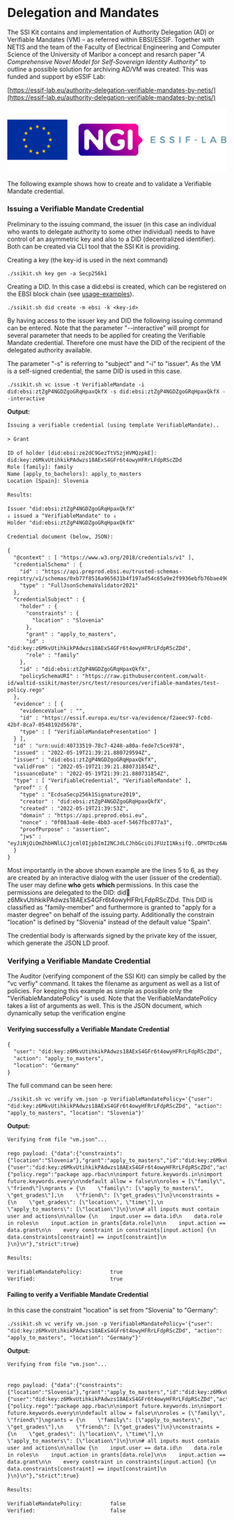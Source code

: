 # Delegation and Mandates

The SSI Kit contains and implementation of Authority Delegation (AD) or Verifiable Mandates (VM) – as referred within EBSI/ESSIF. Together with NETIS and the team of the Faculty of Electrical Engineering and Computer Science of the University of Maribor a concept and resarch paper "_A Comprehensive Novel Model for Self-Sovereign Identity Authority_" to outline a possible solution for archiving AD/VM was created. This was funded and support by eSSIF Lab:

[https://essif-lab.eu/authority-delegation-verifiable-mandates-by-netis/](https://essif-lab.eu/authority-delegation-verifiable-mandates-by-netis/)

![](<../../.gitbook/assets/image (5).png>)

The following example shows how to create and to validate a Verifiable Mandate credential.

### Issuing a Verifiable Mandate Credential

Preliminary to the issuing command, the issuer (in this case an individual who wants to delegate authority to some other individual) needs to have control of an asymmetric key and also to a DID (decentralized identifier). Both can be created via CLI tool that the SSI Kit is providing.

Creating a key (the key-id is used in the next command)

```
./ssikit.sh key gen -a Secp256k1
```

Creating a DID. In this case a did:ebsi is created, which can be registered on the EBSI block chain (see [usage-examples](../usage-examples/ "mention")).

```
./ssikit.sh did create -m ebsi -k <key-id>
```

By having access to the issuer key and DID the following issuing command can be entered. Note that the parameter "--interactive" will prompt for several parameter that needs to be applied for creating the Verifiable Mandate credential. Therefore one must have the DID of the recipient of the delegated authority available.

The parameter "-s" is referring to "subject" and "-i" to "issuer". As the VM is a self-signed credential, the same DID is used in this case.

```
./ssikit.sh vc issue -t VerifiableMandate -i did:ebsi:ztZgP4NGDZgoGRqHpaxQkfX -s did:ebsi:ztZgP4NGDZgoGRqHpaxQkfX --interactive
```

**Output:**

```
Issuing a verifiable credential (using template VerifiableMandate)..

> Grant

ID of holder [did:ebsi:ze2dC9GezTtVSzjHVMQzpkE]: did:key:z6MkvUtihkikPAdwzs18AExS4GFr6t4owyHFRrLFdpRScZDd
Role [family]: family
Name [apply_to_bachelors]: apply_to_masters
Location [Spain]: Slovenia

Results:

Issuer "did:ebsi:ztZgP4NGDZgoGRqHpaxQkfX"
⇓ issued a "VerifiableMandate" to ⇓
Holder "did:ebsi:ztZgP4NGDZgoGRqHpaxQkfX"

Credential document (below, JSON):

{
  "@context" : [ "https://www.w3.org/2018/credentials/v1" ],
  "credentialSchema" : {
    "id" : "https://api.preprod.ebsi.eu/trusted-schemas-registry/v1/schemas/0xb77f8516a965631b4f197ad54c65a9e2f9936ebfb76bae4906d33744dbcc60ba",
    "type" : "FullJsonSchemaValidator2021"
  },
  "credentialSubject" : {
    "holder" : {
      "constraints" : {
        "location" : "Slovenia"
      },
      "grant" : "apply_to_masters",
      "id" : "did:key:z6MkvUtihkikPAdwzs18AExS4GFr6t4owyHFRrLFdpRScZDd",
      "role" : "family"
    },
    "id" : "did:ebsi:ztZgP4NGDZgoGRqHpaxQkfX",
    "policySchemaURI" : "https://raw.githubusercontent.com/walt-id/waltid-ssikit/master/src/test/resources/verifiable-mandates/test-policy.rego"
  },
  "evidence" : [ {
    "evidenceValue" : "",
    "id" : "https://essif.europa.eu/tsr-va/evidence/f2aeec97-fc0d-42bf-8ca7-0548192d5678",
    "type" : [ "VerifiableMandatePresentation" ]
  } ],
  "id" : "urn:uuid:40733519-78c7-4248-a80a-fede7c5ce978",
  "issued" : "2022-05-19T21:39:21.880729594Z",
  "issuer" : "did:ebsi:ztZgP4NGDZgoGRqHpaxQkfX",
  "validFrom" : "2022-05-19T21:39:21.880731854Z",
  "issuanceDate" : "2022-05-19T21:39:21.880731854Z",
  "type" : [ "VerifiableCredential", "VerifiableMandate" ],
  "proof" : {
    "type" : "EcdsaSecp256k1Signature2019",
    "creator" : "did:ebsi:ztZgP4NGDZgoGRqHpaxQkfX",
    "created" : "2022-05-19T21:39:53Z",
    "domain" : "https://api.preprod.ebsi.eu",
    "nonce" : "0f083aa8-4e8e-4bb3-acef-5467fbc077a3",
    "proofPurpose" : "assertion",
    "jws" : "eyJiNjQiOmZhbHNlLCJjcml0IjpbImI2NCJdLCJhbGciOiJFUzI1NksifQ..OPHTDcz6AWSF8SODePIRM9xCCvmOqbOuUk88E6piCALT0QticpiHnfnOZiYZRAvXmXEJ1iDjI6tVrNAq2kKTug"
  }
}

```

Most importantly in the above shown example are the lines 5 to 6,  as they are created by an interactive dialog with the user (issuer of the credential). The user may define **who** gets **which** permissions. In this case the permissions are delegated to the DID:  did:key:z6MkvUtihkikPAdwzs18AExS4GFr6t4owyHFRrLFdpRScZDd. This DID is classified as "family-member" and furthermore is granted to "apply for a master degree" on behalf of the issuing party. Additionally the constrain "location" is defined by "Slovenia" instead of the default value "Spain".&#x20;

The credential body is afterwards signed by the private key of the issuer, which generate the JSON LD proof.

### Verifying a Verifiable Mandate Credential

The Auditor (verifying component of the SSI Kit) can simply be called by the "vc verfiy" command. It takes the filename as argument as well as a list of policies. For keeping this example as simple as possible only the "VerifiableMandatePolicy" is used. Note that the VerifiableMandatePolicy takes a list of arguments as well. This is the JSON document, which dynamically setup the verification engine

#### **Verifying successfully a Verifiable Mandate Credential**

```
{ 
  "user": "did:key:z6MkvUtihkikPAdwzs18AExS4GFr6t4owyHFRrLFdpRScZDd", 
  "action": "apply_to_masters", 
  "location": "Germany"
}  
```

The full command can be seen here:

```
./ssikit.sh vc verify vm.json -p VerifiableMandatePolicy='{"user": "did:key:z6MkvUtihkikPAdwzs18AExS4GFr6t4owyHFRrLFdpRScZDd", "action": "apply_to_masters", "location": "Slovenia"}'
```

**Output:**

```
Verifying from file "vm.json"...

rego payload: {"data":{"constraints":{"location":"Slovenia"},"grant":"apply_to_masters","id":"did:key:z6MkvUtihkikPAdwzs18AExS4GFr6t4owyHFRrLFdpRScZDd","role":"family"},"input":{"user":"did:key:z6MkvUtihkikPAdwzs18AExS4GFr6t4owyHFRrLFdpRScZDd","action":"apply_to_masters","location":"Slovenia"},"rego_modules":{"policy.rego":"package app.rbac\n\nimport future.keywords.in\nimport future.keywords.every\n\ndefault allow = false\n\nroles = [\"family\", \"friend\"]\ngrants = {\n    \"family\": [\"apply_to_masters\", \"get_grades\"],\n    \"friend\": [\"get_grades\"]\n}\nconstraints = {\n    \"get_grades\": [\"location\", \"time\"],\n    \"apply_to_masters\": [\"location\"]\n}\n\n# all inputs must contain user and actions\n\nallow {\n    input.user == data.id\n    data.role in roles\n    input.action in grants[data.role]\n\n    input.action == data.grant\n\n    every constraint in constraints[input.action] {\n        data.constraints[constraint] == input[constraint]\n    }\n}\n"},"strict":true}

Results:

VerifiableMandatePolicy:         true
Verified:                        true

```

#### **Failing to verify a Verifiable Mandate Credential**

In this case the constraint "location" is set from "Slovenia" to  "Germany":

```
./ssikit.sh vc verify vm.json -p VerifiableMandatePolicy='{"user": "did:key:z6MkvUtihkikPAdwzs18AExS4GFr6t4owyHFRrLFdpRScZDd", "action": "apply_to_masters", "location": "Germany"}'
```

**Output:**

```
Verifying from file "vm.json"...


rego payload: {"data":{"constraints":{"location":"Slovenia"},"grant":"apply_to_masters","id":"did:key:z6MkvUtihkikPAdwzs18AExS4GFr6t4owyHFRrLFdpRScZDd","role":"family"},"input":{"user":"did:key:z6MkvUtihkikPAdwzs18AExS4GFr6t4owyHFRrLFdpRScZDd","action":"apply_to_masters","location":"Germany"},"rego_modules":{"policy.rego":"package app.rbac\n\nimport future.keywords.in\nimport future.keywords.every\n\ndefault allow = false\n\nroles = [\"family\", \"friend\"]\ngrants = {\n    \"family\": [\"apply_to_masters\", \"get_grades\"],\n    \"friend\": [\"get_grades\"]\n}\nconstraints = {\n    \"get_grades\": [\"location\", \"time\"],\n    \"apply_to_masters\": [\"location\"]\n}\n\n# all inputs must contain user and actions\n\nallow {\n    input.user == data.id\n    data.role in roles\n    input.action in grants[data.role]\n\n    input.action == data.grant\n\n    every constraint in constraints[input.action] {\n        data.constraints[constraint] == input[constraint]\n    }\n}\n"},"strict":true}

Results:

VerifiableMandatePolicy:         false
Verified:                        false
```
